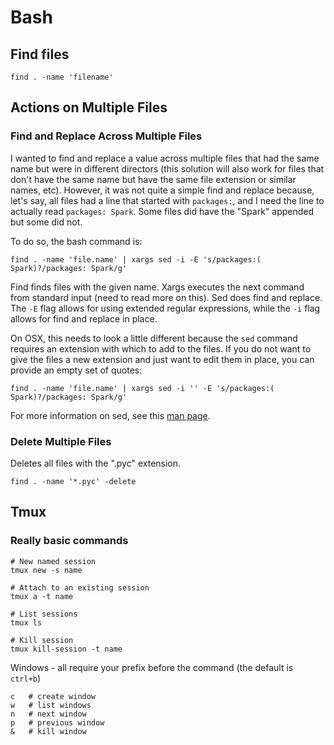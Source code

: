 # Bash
## Find files
```
find . -name 'filename'
```

## Actions on Multiple Files
### Find and Replace Across Multiple Files
I wanted to find and replace a value across multiple files that had the same name but were in different directors (this solution will also work for files that don't have the same name but have the same file extension or similar names, etc). However, it was not quite a simple find and replace because, let's say, all files had a line that started with `packages:`, and I need the line to actually read `packages: Spark`. Some files did have the "Spark" appended but some did not.

To do so, the bash command is:
```
find . -name 'file.name' | xargs sed -i -E 's/packages:( Spark)?/packages: Spark/g'
```
Find finds files with the given name. Xargs executes the next command from standard input (need to read more on this). Sed does find and replace. The `-E` flag allows for using extended regular expressions, while the `-i` flag allows for find and replace in place.

On OSX, this needs to look a little different because the `sed` command requires an extension with which to add to the files. If you do not want to give the files a new extension and just want to edit them in place, you can provide an empty set of quotes:
```
find . -name 'file.name' | xargs sed -i '' -E 's/packages:( Spark)?/packages: Spark/g'
```
 
For more information on sed, see this [man page](https://www.gnu.org/software/sed/manual/sed.html).

### Delete Multiple Files
Deletes all files with the ".pyc" extension.
```
find . -name '*.pyc' -delete
```

## Tmux
### Really basic commands
```
# New named session
tmux new -s name

# Attach to an existing session
tmux a -t name

# List sessions
tmux ls

# Kill session
tmux kill-session -t name
``` 
Windows - all require your prefix before the command (the default is `ctrl+b`)
```
c   # create window
w   # list windows
n   # next window
p   # previous window
&   # kill window
```
